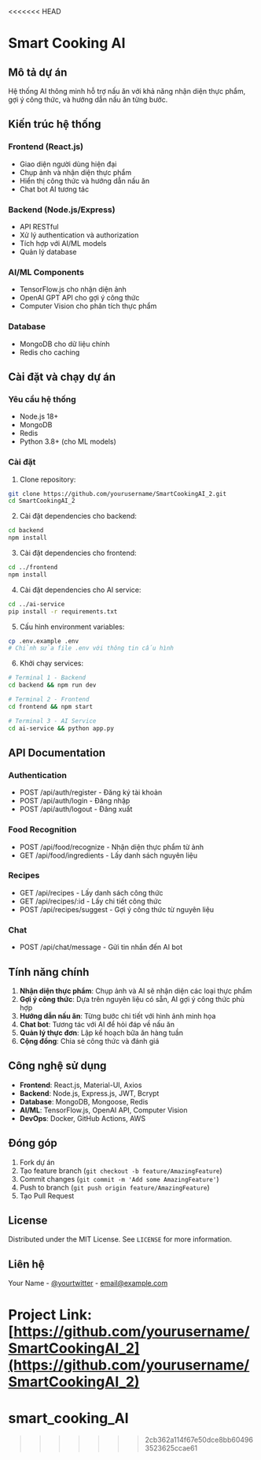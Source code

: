 <<<<<<< HEAD
# Smart Cooking AI

## Mô tả dự án

Hệ thống AI thông minh hỗ trợ nấu ăn với khả năng nhận diện thực phẩm, gợi ý công thức, và hướng dẫn nấu ăn từng bước.

## Kiến trúc hệ thống

### Frontend (React.js)

- Giao diện người dùng hiện đại
- Chụp ảnh và nhận diện thực phẩm
- Hiển thị công thức và hướng dẫn nấu ăn
- Chat bot AI tương tác

### Backend (Node.js/Express)

- API RESTful
- Xử lý authentication và authorization
- Tích hợp với AI/ML models
- Quản lý database

### AI/ML Components

- TensorFlow.js cho nhận diện ảnh
- OpenAI GPT API cho gợi ý công thức
- Computer Vision cho phân tích thực phẩm

### Database

- MongoDB cho dữ liệu chính
- Redis cho caching

## Cài đặt và chạy dự án

### Yêu cầu hệ thống

- Node.js 18+
- MongoDB
- Redis
- Python 3.8+ (cho ML models)

### Cài đặt

1. Clone repository:

```bash
git clone https://github.com/yourusername/SmartCookingAI_2.git
cd SmartCookingAI_2
```

2. Cài đặt dependencies cho backend:

```bash
cd backend
npm install
```

3. Cài đặt dependencies cho frontend:

```bash
cd ../frontend
npm install
```

4. Cài đặt dependencies cho AI service:

```bash
cd ../ai-service
pip install -r requirements.txt
```

5. Cấu hình environment variables:

```bash
cp .env.example .env
# Chỉnh sửa file .env với thông tin cấu hình
```

6. Khởi chạy services:

```bash
# Terminal 1 - Backend
cd backend && npm run dev

# Terminal 2 - Frontend
cd frontend && npm start

# Terminal 3 - AI Service
cd ai-service && python app.py
```

## API Documentation

### Authentication

- POST /api/auth/register - Đăng ký tài khoản
- POST /api/auth/login - Đăng nhập
- POST /api/auth/logout - Đăng xuất

### Food Recognition

- POST /api/food/recognize - Nhận diện thực phẩm từ ảnh
- GET /api/food/ingredients - Lấy danh sách nguyên liệu

### Recipes

- GET /api/recipes - Lấy danh sách công thức
- GET /api/recipes/:id - Lấy chi tiết công thức
- POST /api/recipes/suggest - Gợi ý công thức từ nguyên liệu

### Chat

- POST /api/chat/message - Gửi tin nhắn đến AI bot

## Tính năng chính

1. **Nhận diện thực phẩm**: Chụp ảnh và AI sẽ nhận diện các loại thực phẩm
2. **Gợi ý công thức**: Dựa trên nguyên liệu có sẵn, AI gợi ý công thức phù hợp
3. **Hướng dẫn nấu ăn**: Từng bước chi tiết với hình ảnh minh họa
4. **Chat bot**: Tương tác với AI để hỏi đáp về nấu ăn
5. **Quản lý thực đơn**: Lập kế hoạch bữa ăn hàng tuần
6. **Cộng đồng**: Chia sẻ công thức và đánh giá

## Công nghệ sử dụng

- **Frontend**: React.js, Material-UI, Axios
- **Backend**: Node.js, Express.js, JWT, Bcrypt
- **Database**: MongoDB, Mongoose, Redis
- **AI/ML**: TensorFlow.js, OpenAI API, Computer Vision
- **DevOps**: Docker, GitHub Actions, AWS

## Đóng góp

1. Fork dự án
2. Tạo feature branch (`git checkout -b feature/AmazingFeature`)
3. Commit changes (`git commit -m 'Add some AmazingFeature'`)
4. Push to branch (`git push origin feature/AmazingFeature`)
5. Tạo Pull Request

## License

Distributed under the MIT License. See `LICENSE` for more information.

## Liên hệ

Your Name - [@yourtwitter](https://twitter.com/yourtwitter) - email@example.com

Project Link: [https://github.com/yourusername/SmartCookingAI_2](https://github.com/yourusername/SmartCookingAI_2)
=======
# smart_cooking_AI
>>>>>>> 2cb362a114f67e50dce8bb604963523625ccae61
